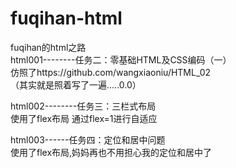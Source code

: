 # fuqihan-html
fuqihan的html之路                    
html001--------任务二：零基础HTML及CSS编码（一）                          
仿照了https://github.com/wangxiaoniu/HTML_02       
（其实就是照着写了一遍.....0.0）                

html002--------任务三：三栏式布局       
使用了flex布局  通过flex=1进行自适应                  
      
 html003------任务四：定位和居中问题       
 使用了flex布局,妈妈再也不用担心我的定位和居中了
 

